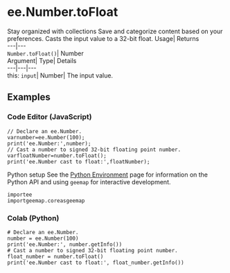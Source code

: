  
#  ee.Number.toFloat
Stay organized with collections  Save and categorize content based on your preferences. 
Casts the input value to a 32-bit float. Usage| Returns  
---|---  
`Number.toFloat()`| Number  
Argument| Type| Details  
---|---|---  
this: `input`| Number| The input value.  
## Examples
### Code Editor (JavaScript)
```
// Declare an ee.Number.
varnumber=ee.Number(100);
print('ee.Number:',number);
// Cast a number to signed 32-bit floating point number.
varfloatNumber=number.toFloat();
print('ee.Number cast to float:',floatNumber);
```

Python setup
See the [ Python Environment](https://developers.google.com/earth-engine/guides/python_install) page for information on the Python API and using `geemap` for interactive development.
```
importee
importgeemap.coreasgeemap
```

### Colab (Python)
```
# Declare an ee.Number.
number = ee.Number(100)
print('ee.Number:', number.getInfo())
# Cast a number to signed 32-bit floating point number.
float_number = number.toFloat()
print('ee.Number cast to float:', float_number.getInfo())
```

